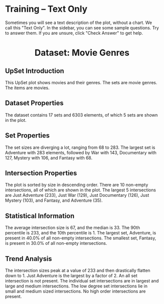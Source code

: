 # Training – Text Only

Sometimes you will see a text description of the plot, without a chart. We call this "Text Only".  In the sidebar, you can see some sample questions. Try to answer them. If you are unsure, click "Check Answer" to get help.

<h1 style="text-align: center;">Dataset: Movie Genres</h1>

## UpSet Introduction
This UpSet plot shows movies and their genres. The sets are movie genres. The items are movies.

## Dataset Properties
The dataset contains 17 sets and 6303 elements, of which 5 sets are shown in the plot.

## Set Properties
The set sizes are diverging a lot, ranging from 68 to 283. The largest set is Adventure with 283 elements, followed by War with 143, Documentary with 127, Mystery with 106, and Fantasy with 68.

## Intersection Properties
The plot is sorted by size in descending order. There are 10 non-empty intersections, all of which are shown in the plot. The largest 5 intersections are Just Adventure (233), Just War (129), Just Documentary (126), Just Mystery (103), and Fantasy, and Adventure (35).

## Statistical Information
The average intersection size is 67, and the median is 33. The 90th percentile is 233, and the 10th percentile is 1. The largest set, Adventure, is present in 40.0% of all non-empty intersections. The smallest set, Fantasy, is present in 30.0% of all non-empty intersections.

## Trend Analysis
The intersection sizes peak at a value of 233 and then drastically flatten down to 1. Just Adventure is the largest by a factor of 2. An all set intersection is not present. The individual set intersections are in largest and large and medium intersections. The low degree set intersections lie in small and medium sized intersections. No high order intersections are present.